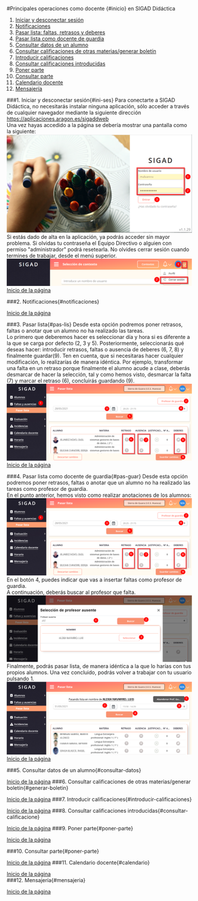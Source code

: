 #Principales operaciones como docente {#inicio} en SIGAD Didáctica

1. [Iniciar y desconectar sesión](#ini-ses)
2. [Notificaciones](#notificaciones)    
3. [Pasar lista: faltas, retrasos y deberes](#pas-lis)    
4. [Pasar lista como docente de guardia](#pas-guar)    
5. [Consultar datos de un alumno](#consultar-datos)
6. [Consultar calificaciones de otras materias/generar boletín](#generar-boletin)  
7. [Introducir calificaciones](#introducir-calificaciones)  
8. [Consultar calificaciones introducidas](#consultar-calificaciones)  
9. [Poner parte](#poner-parte)  
10. [Consultar parte](#consultar_parte)  
11. [Calendario docente](#calendario)  
12. [Mensajería](#mensajeria)  

###1. Iniciar y desconectar sesión{#ini-ses}
Para conectarte a SIGAD Didáctica, no necesitarás instalar ninguna aplicación, sólo acceder a través de cualquier navegador mediante la siguiente dirección <https://aplicaciones.aragon.es/sigaddweb>  
Una vez hayas accedido a la página se debería mostrar una pantalla como la siguiente: 
![Loguear](https://raw.githubusercontent.com/catedu/curso-basico-sigad/master/img/didactica/docente/abrir_cerrar/logueo.png)  
Si estás dado de alta en la aplicación, ya podrás acceder sin mayor problema. Si olvidas tu contraseña el Equipo Directivo o alguien con permiso "administrador" podrá resetearla.
No olvides cerrar sesión cuando termines de trabajar, desde el menú superior.
![Cerrar](https://raw.githubusercontent.com/catedu/curso-basico-sigad/master/img/didactica/docente/abrir_cerrar/cierre_sesion.png)
[Inicio de la página](#inicio)

###2. Notificaciones{#notificaciones} 
  
[Inicio de la página](#inicio)

###3. Pasar lista{#pas-lis} 
Desde esta opción podremos poner retrasos, faltas o anotar que un alumno no ha realizado las tareas.  
Lo primero que deberemos hacer es seleccionar día y hora si es diferente a la que se carga por defecto (2, 3 y 5). Posteriormente, seleccionarás qué deseas hacer: introducir retrasos, faltas o ausencia de deberes (6, 7, 8) y finalmente guardar(9). Ten en cuenta, que si necesitaras hacer cualquier modificación, lo realizarías de manera idéntica. Por ejemplo, transformar una falta en un retraso porque finalmente el alumno acude a clase, deberás desmarcar de hacer la selección, tal y como hemos visto, desmarcar la falta (7) y marcar el retraso (6), concluirás guardando (9).
![Pasar lista](https://raw.githubusercontent.com/catedu/curso-basico-sigad/master/img/didactica/docente/pasar_lista/pasar_lista.png)  
[Inicio de la página](#inicio)

###4. Pasar lista como docente de guardia{#pas-guar} 
Desde esta opción podremos poner retrasos, faltas o anotar que un alumno no ha realizado las tareas como profesor de guardia.  
En el punto anterior, hemos visto como realizar anotaciones de los alumnos:
![Pasar lista](https://raw.githubusercontent.com/catedu/curso-basico-sigad/master/img/didactica/docente/pasar_lista/pasar_lista.png)  
En el botón 4, puedes indicar que vas a insertar faltas como profesor de guardia.  
A continuación, deberás buscar al profesor que falta.  
![Pasar lista](https://raw.githubusercontent.com/catedu/curso-basico-sigad/master/img/didactica/docente/pasar_lista_guardia/1_pasar_lista_guardia.png)
Finalmente, podrás pasar lista, de manera idéntica a la que lo harías con tus propios alumnos. Una vez concluido, podrás volver a trabajar con tu usuario pulsando 1.    
![Pasar lista](https://raw.githubusercontent.com/catedu/curso-basico-sigad/master/img/didactica/docente/pasar_lista_guardia/2_pasar_lista_guardia.png)
[Inicio de la página](#inicio)

###5. Consultar datos de un alumno{#consultar-datos} 

[Inicio de la página](#inicio)
###6. Consultar calificaciones de otras materias/generar boletín{#generar-boletin}

[Inicio de la página](#inicio)
###7. Introducir calificaciones{#introducir-calificaciones} 

[Inicio de la página](#inicio)
###8. Consultar calificaciones introducidas{#consultar-calificacione}  

[Inicio de la página](#inicio)
###9. Poner parte{#poner-parte} 

[Inicio de la página](#inicio)  

###10. Consultar parte{#poner-parte} 

[Inicio de la página](#inicio)
###11. Calendario docente{#calendario} 

[Inicio de la página](#inicio)  
###12. Mensajería{#mensajeria} 

[Inicio de la página](#inicio)  